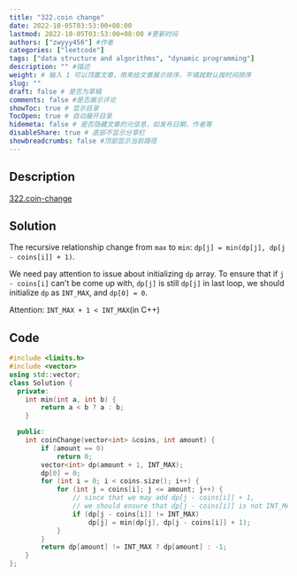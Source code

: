 ```yaml
---
title: "322.coin change"
date: 2022-10-05T03:53:00+08:00
lastmod: 2022-10-05T03:53:00+08:00 #更新时间
authors: ["zwyyy456"] #作者
categories: ["leetcode"]
tags: ["data structure and algorithms", "dynamic programming"]
description: "" #描述
weight: # 输入 1 可以顶置文章，用来给文章展示排序，不填就默认按时间排序
slug: ""
draft: false # 是否为草稿
comments: false #是否展示评论
showToc: true # 显示目录
TocOpen: true # 自动展开目录
hidemeta: false # 是否隐藏文章的元信息，如发布日期、作者等
disableShare: true # 底部不显示分享栏
showbreadcrumbs: false #顶部显示当前路径
---
```

## Description
[322.coin-change](https://leetcode.com/problems/coin-change/)

## Solution
The recursive relationship change from `max` to `min`: `dp[j] = min(dp[j], dp[j - coins[i]] + 1)`.

We need pay attention to issue about initializing `dp` array. To ensure that if `j - coins[i]` can't be come up with, `dp[j]` is still `dp[j]` in last loop, we should initialize `dp` as `INT_MAX`, and `dp[0] = 0`.

Attention: `INT_MAX + 1 < INT_MAX`(in C++)

## Code
```cpp
#include <limits.h>
#include <vector>
using std::vector;
class Solution {
  private:
    int min(int a, int b) {
        return a < b ? a : b;
    }

  public:
    int coinChange(vector<int> &coins, int amount) {
        if (amount == 0)
            return 0;
        vector<int> dp(amount + 1, INT_MAX);
        dp[0] = 0;
        for (int i = 0; i < coins.size(); i++) {
            for (int j = coins[i]; j <= amount; j++) {
                // since that we may add dp[j - coins[i]] + 1,
                // we should ensure that dp[j - coins[i]] is not INT_MAX
                if (dp[j - coins[i]] != INT_MAX)
                    dp[j] = min(dp[j], dp[j - coins[i]] + 1);
            }
        }
        return dp[amount] != INT_MAX ? dp[amount] : -1;
    }
};
```